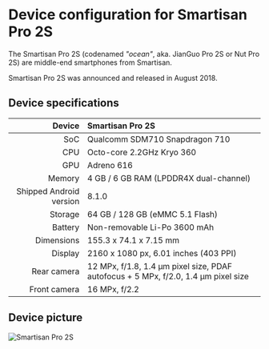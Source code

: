 Device configuration for Smartisan Pro 2S
==============

The Smartisan Pro 2S (codenamed _"ocean"_, aka. JianGuo Pro 2S or Nut Pro 2S) are middle-end smartphones from Smartisan.

Smartisan Pro 2S was announced and released in August 2018.

## Device specifications

| Device       | Smartisan Pro 2S                       |
| -----------: | :------------------------------------- |
| SoC          | Qualcomm SDM710 Snapdragon 710         |
| CPU          | Octo-core 2.2GHz Kryo 360              |
| GPU          | Adreno 616                             |
| Memory       | 4 GB / 6 GB RAM (LPDDR4X dual-channel) |
| Shipped Android version | 8.1.0                       |
| Storage      | 64 GB / 128 GB (eMMC 5.1 Flash)        |
| Battery      | Non-removable Li-Po 3600 mAh           |
| Dimensions   | 155.3 x 74.1 x 7.15 mm                 |
| Display      | 2160 x 1080 px, 6.01 inches (403 PPI)  |
| Rear camera  | 12 MPx, f/1.8, 1.4 μm pixel size, PDAF autofocus + 5 MPx, f/2.0, 1.4 μm pixel size |
| Front camera | 16 MPx, f/2.2                          |

## Device picture

![Smartisan Pro 2S](https://resource.smartisan.com/resource/25cc6e783a664fbdf83c3c34774a9826.png "Smartisan Pro 2S in blue")
